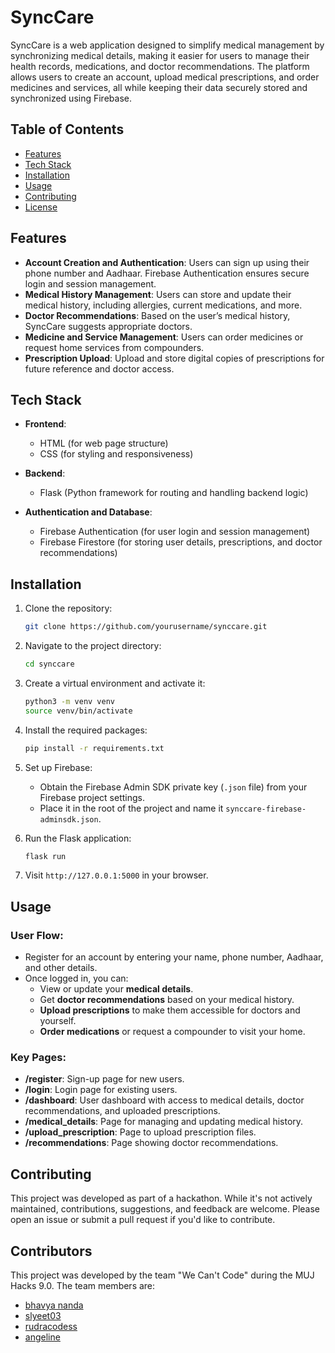 # SyncCare

SyncCare is a web application designed to simplify medical management by synchronizing medical details, making it easier for users to manage their health records, medications, and doctor recommendations. The platform allows users to create an account, upload medical prescriptions, and order medicines and services, all while keeping their data securely stored and synchronized using Firebase.

## Table of Contents
- [Features](#features)
- [Tech Stack](#tech-stack)
- [Installation](#installation)
- [Usage](#usage)
- [Contributing](#contributing)
- [License](#license)

## Features
- **Account Creation and Authentication**: Users can sign up using their phone number and Aadhaar. Firebase Authentication ensures secure login and session management.
- **Medical History Management**: Users can store and update their medical history, including allergies, current medications, and more.
- **Doctor Recommendations**: Based on the user’s medical history, SyncCare suggests appropriate doctors.
- **Medicine and Service Management**: Users can order medicines or request home services from compounders.
- **Prescription Upload**: Upload and store digital copies of prescriptions for future reference and doctor access.

## Tech Stack
- **Frontend**: 
  - HTML (for web page structure)
  - CSS (for styling and responsiveness)
  
- **Backend**: 
  - Flask (Python framework for routing and handling backend logic)

- **Authentication and Database**:
  - Firebase Authentication (for user login and session management)
  - Firebase Firestore (for storing user details, prescriptions, and doctor recommendations)

## Installation

1. Clone the repository:
    ```bash
    git clone https://github.com/yourusername/synccare.git
    ```
   
2. Navigate to the project directory:
    ```bash
    cd synccare
    ```

3. Create a virtual environment and activate it:
    ```bash
    python3 -m venv venv
    source venv/bin/activate
    ```

4. Install the required packages:
    ```bash
    pip install -r requirements.txt
    ```

5. Set up Firebase:
    - Obtain the Firebase Admin SDK private key (`.json` file) from your Firebase project settings.
    - Place it in the root of the project and name it `synccare-firebase-adminsdk.json`.

6. Run the Flask application:
    ```bash
    flask run
    ```

7. Visit `http://127.0.0.1:5000` in your browser.

## Usage

### User Flow:
- Register for an account by entering your name, phone number, Aadhaar, and other details.
- Once logged in, you can:
  - View or update your **medical details**.
  - Get **doctor recommendations** based on your medical history.
  - **Upload prescriptions** to make them accessible for doctors and yourself.
  - **Order medications** or request a compounder to visit your home.

### Key Pages:
- **/register**: Sign-up page for new users.
- **/login**: Login page for existing users.
- **/dashboard**: User dashboard with access to medical details, doctor recommendations, and uploaded prescriptions.
- **/medical_details**: Page for managing and updating medical history.
- **/upload_prescription**: Page to upload prescription files.
- **/recommendations**: Page showing doctor recommendations.

## Contributing
This project was developed as part of a hackathon. While it's not actively maintained, contributions, suggestions, and feedback are welcome. Please open an issue or submit a pull request if you'd like to contribute.

## Contributors

This project was developed by the team "We Can't Code" during the MUJ Hacks 9.0. The team members are:

- [bhavya nanda](https://www.linkedin.com/in/angeline-d’souza-a297992b8?utm_source=share&utm_campaign=share_via&utm_content=profile&utm_medium=ios_app)
- [slyeet03](https://github.com/slyeet03)
- [rudracodess](https://github.com/rudracodess)
- [angeline](https://www.linkedin.com/in/bhavya-nanda-567840309)
